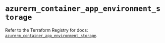 # `azurerm_container_app_environment_storage`

Refer to the Terraform Registry for docs: [`azurerm_container_app_environment_storage`](https://registry.terraform.io/providers/hashicorp/azurerm/4.8.0/docs/resources/container_app_environment_storage).
